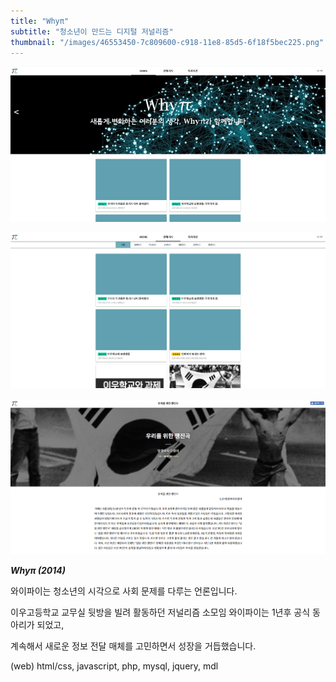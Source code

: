 ```yaml
---
title: "Whyπ"
subtitle: "청소년이 만드는 디지털 저널리즘"
thumbnail: "/images/46553450-7c809600-c918-11e8-85d5-6f18f5bec225.png"
---
```


![](/images/46553450-7c809600-c918-11e8-85d5-6f18f5bec225.webp)

![](/images/46553451-7c809600-c918-11e8-8bad-672e67b1e20a.webp)

![](/images/46553452-7d192c80-c918-11e8-8446-da60e40b017c.webp)

_**Whyπ (2014)**_

와이파이는 청소년의 시각으로 사회 문제를 다루는 언론입니다.

이우고등학교 교무실 뒷방을 빌려 활동하던 저널리즘 소모임 와이파이는 1년후 공식 동아리가 되었고,

계속해서 새로운 정보 전달 매체를 고민하면서 성장을 거듭했습니다.

(web) html/css, javascript, php, mysql, jquery, mdl
